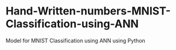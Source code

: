 # Hand-Written-numbers-MNIST-Classification-using-ANN
Model for MNIST Classification using ANN using Python
